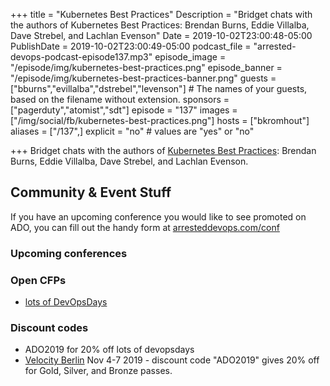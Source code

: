 +++
title = "Kubernetes Best Practices"
Description = "Bridget chats with the authors of Kubernetes Best Practices: Brendan Burns, Eddie Villalba, Dave Strebel, and Lachlan Evenson"
Date = 2019-10-02T23:00:48-05:00
PublishDate = 2019-10-02T23:00:49-05:00
podcast_file = "arrested-devops-podcast-episode137.mp3"
episode_image = "/episode/img/kubernetes-best-practices.png"
episode_banner = "/episode/img/kubernetes-best-practices-banner.png"
guests = ["bburns","evillalba","dstrebel","levenson"] # The names of your guests, based on the filename without extension.
sponsors = ["pagerduty","atomist","sdt"]
episode = "137"
images = ["/img/social/fb/kubernetes-best-practices.png"]
hosts = ["bkromhout"]
aliases = ["/137",]
explicit = "no" # values are "yes" or "no"


+++
Bridget chats with the authors of [Kubernetes Best Practices](https://shop.oreilly.com/product/0636920273219.do): Brendan Burns, Eddie Villalba, Dave Strebel, and Lachlan Evenson.

## Community & Event Stuff

If you have an upcoming conference you would like to see promoted on ADO, you can fill out the handy form at [arresteddevops.com/conf](https://arresteddevops.com/conf)

### Upcoming conferences

### Open CFPs

- [lots of DevOpsDays](https://devopsdays.org/speaking)

### Discount codes
- ADO2019 for 20% off lots of devopsdays
- [Velocity Berlin](https://conferences.oreilly.com/velocity/vl-eu) Nov 4-7 2019 - discount code "ADO2019" gives 20% off for Gold, Silver, and Bronze passes.
